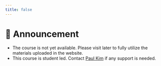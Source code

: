 ```yaml
---
title: false
---
```


# 📢 Announcement

- The course is not yet available. Please visit later to fully utilize the materials uploaded in the website.
- This course is student led. Contact [Paul Kim](mailto:ykim@fultonscienceacademy) if any support is needed.
